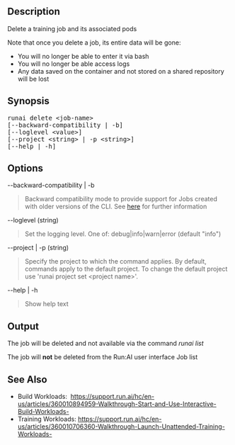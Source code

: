 ## Description

Delete a training job and its associated pods

<span style="font-family: -apple-system, BlinkMacSystemFont, 'Segoe UI', Helvetica, Arial, sans-serif;">Note that once you delete a job, its entire data will be gone:</span>

*   <span style="font-family: -apple-system, BlinkMacSystemFont, 'Segoe UI', Helvetica, Arial, sans-serif;">You will no longer be able to enter it via bash&nbsp;&nbsp;</span>
*   <span style="font-family: -apple-system, BlinkMacSystemFont, 'Segoe UI', Helvetica, Arial, sans-serif;">You will no longer be able access logs</span>
*   <span style="font-family: -apple-system, BlinkMacSystemFont, 'Segoe UI', Helvetica, Arial, sans-serif;">Any data saved on the container and not stored on a shared repository will be lost</span>

## Synopsis

<pre>runai delete &lt;job-name&gt;<br/>[--backward-compatibility | -b]<br/>[--loglevel &lt;value&gt;]<br/>[--project &lt;string&gt; | -p &lt;string&gt;]<br/>[--help | -h]</pre>

## Options

--backward-compatibility | -b

>  Backward compatibility mode to provide support for Jobs created with older versions of the CLI. See <a href="https://support.run.ai/hc/en-us/articles/360013546920-Migrating-to-Permission-Aware-CLI" target="_self">here</a> for further information

--loglevel (string)

>  Set the logging level. One of: debug|info|warn|error (default "info")

--project | -p (string)

>  Specify the project to which the command applies. By default, commands apply to the default project. To change the default project use 'runai project set &lt;project name&gt;'.

--help | -h

>  Show help text

## Output

The job will be deleted and not available via the command _runai list_

The job will __not__ be deleted from the Run:AI user interface Job list

## See Also

*   Build Workloads:&nbsp;&nbsp;[https://support.run.ai/hc/en-us/articles/360010894959-Walkthrough-Start-and-Use-Interactive-Build-Workloads- ](https://support.run.ai/hc/en-us/articles/360010894959-Walkthrough-Start-and-Use-Interactive-Build-Workloads-)
*   Training Workloads: <https://support.run.ai/hc/en-us/articles/360010706360-Walkthrough-Launch-Unattended-Training-Workloads->&nbsp;

&nbsp;
&nbsp;